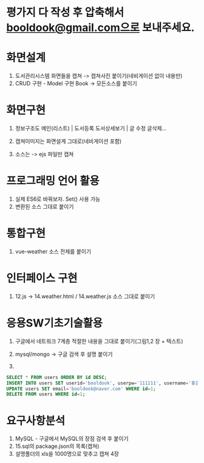 # 평가지 다 작성 후 압축해서 booldook@gmail.com으로 보내주세요.

# 화면설계

1. 도서관리시스템 화면들을 캡쳐 -> 캡쳐사진 붙이기(네비게이션 없이 내용만)
2. CRUD 구현 - Model 구현 Book -> 모든소스를 붙이기

# 화면구현

1. 정보구조도
   메인(리스트)
   |
   도서등록 도서상세보기
   |
   글 수정 글삭제...

2. 캡쳐이미지는 화면설계 그대로(네비게이션 포함)
3. 소스는 -> ejs 파일만 캡쳐

# 프로그래밍 언어 활용

1. 실제 ES6로 바꿔보자. Set() 사용 가능
2. 변환된 소스 그대로 붙이기

# 통합구현

1. vue-weather 소스 전체를 붙이기

# 인터페이스 구현

1. 12.js -> 14.weather.html / 14.weather.js 소스 그대로 붙이기

# 응용SW기초기술활용

1. 구글에서 네트워크 7계층 적절한 내용을 그대로 붙이기(그림1,2 장 + 텍스트)
2. mysql/mongo -> 구글 검색 후 설명 붙이기

3.

```sql
SELECT * FROM users ORDER BY id DESC;
INSERT INTO users SET userid='booldook', userpw='111111', username='홍길동', email='booldook@gmail.com';
UPDATE users SET email='booldook@naver.com' WHERE id=1;
DELETE FROM users WHERE id=1;
```

# 요구사항분석

1. MySQL - 구글에서 MySQL의 장점 검색 후 붙이기
2. 15.sql의 package.json의 목록(캡쳐)
3. 설명폴더의 xls을 1000명으로 맞추고 캡쳐 4장
